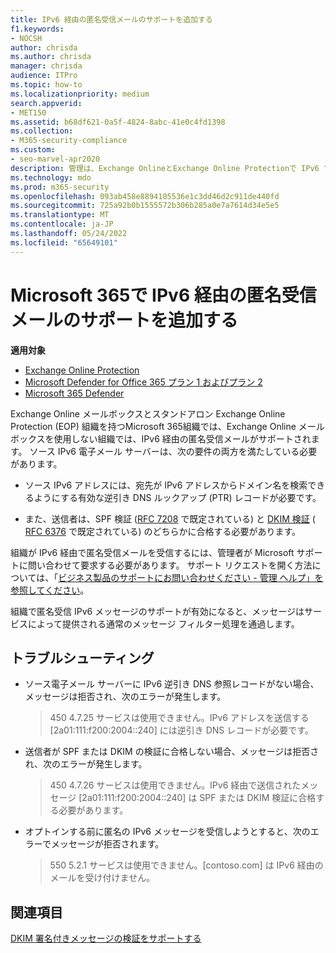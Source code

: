 ```yaml
---
title: IPv6 経由の匿名受信メールのサポートを追加する
f1.keywords:
- NOCSH
author: chrisda
ms.author: chrisda
manager: chrisda
audience: ITPro
ms.topic: how-to
ms.localizationpriority: medium
search.appverid:
- MET150
ms.assetid: b68df621-0a5f-4824-8abc-41e0c4fd1398
ms.collection:
- M365-security-compliance
ms.custom:
- seo-marvel-apr2020
description: 管理は、Exchange OnlineとExchange Online Protectionで IPv6 ソースからの匿名受信メールのサポートを構成する方法について説明します。
ms.technology: mdo
ms.prod: m365-security
ms.openlocfilehash: 093ab458e8894105536e1c3dd46d2c911de440fd
ms.sourcegitcommit: 725a92b0b1555572b306b285a0e7a7614d34e5e5
ms.translationtype: MT
ms.contentlocale: ja-JP
ms.lasthandoff: 05/24/2022
ms.locfileid: "65649101"
---
```

# <a name="add-support-for-anonymous-inbound-email-over-ipv6-in-microsoft-365"></a>Microsoft 365で IPv6 経由の匿名受信メールのサポートを追加する

**適用対象**
- [Exchange Online Protection](exchange-online-protection-overview.md)
- [Microsoft Defender for Office 365 プラン 1 およびプラン 2](defender-for-office-365.md)
- [Microsoft 365 Defender](../defender/microsoft-365-defender.md)

Exchange Online メールボックスとスタンドアロン Exchange Online Protection (EOP) 組織を持つMicrosoft 365組織では、Exchange Online メールボックスを使用しない組織では、IPv6 経由の匿名受信メールがサポートされます。 ソース IPv6 電子メール サーバーは、次の要件の両方を満たしている必要があります。

- ソース IPv6 アドレスには、宛先が IPv6 アドレスからドメイン名を検索できるようにする有効な逆引き DNS ルックアップ (PTR) レコードが必要です。

- また、送信者は、SPF 検証 ([RFC 7208](https://tools.ietf.org/html/rfc7208) で既定されている) と [DKIM 検証](http://dkim.org/) ( [RFC 6376](https://www.rfc-editor.org/rfc/rfc6376.txt) で既定されている) のどちらかに合格する必要があります。

組織が IPv6 経由で匿名受信メールを受信するには、管理者が Microsoft サポートに問い合わせて要求する必要があります。 サポート リクエストを開く方法については、「[ビジネス製品のサポートにお問い合わせください - 管理 ヘルプ」を参照してください](../../admin/get-help-support.md)。

組織で匿名受信 IPv6 メッセージのサポートが有効になると、メッセージはサービスによって提供される通常のメッセージ フィルター処理を通過します。

## <a name="troubleshooting"></a>トラブルシューティング

- ソース電子メール サーバーに IPv6 逆引き DNS 参照レコードがない場合、メッセージは拒否され、次のエラーが発生します。

  > 450 4.7.25 サービスは使用できません。IPv6 アドレスを送信する [2a01:111:f200:2004::240] には逆引き DNS レコードが必要です。

- 送信者が SPF または DKIM の検証に合格しない場合、メッセージは拒否され、次のエラーが発生します。

  > 450 4.7.26 サービスは使用できません。IPv6 経由で送信されたメッセージ [2a01:111:f200:2004::240] は SPF または DKIM 検証に合格する必要があります。

- オプトインする前に匿名の IPv6 メッセージを受信しようとすると、次のエラーでメッセージが拒否されます。

  > 550 5.2.1 サービスは使用できません。[contoso.com] は IPv6 経由のメールを受け付けません。

## <a name="related-topics"></a>関連項目

[DKIM 署名付きメッセージの検証をサポートする](support-for-validation-of-dkim-signed-messages.md)
